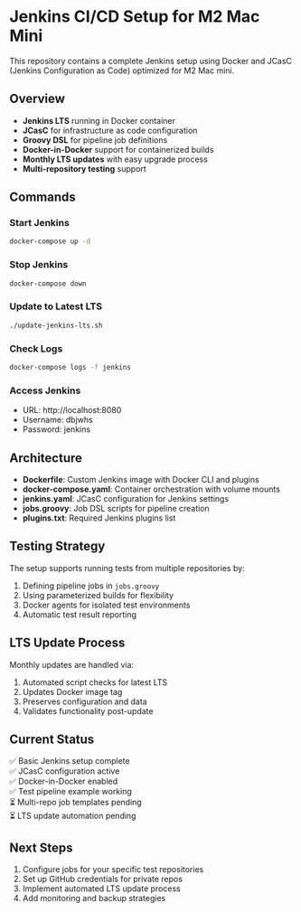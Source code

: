 # Jenkins CI/CD Setup for M2 Mac Mini

This repository contains a complete Jenkins setup using Docker and JCasC (Jenkins Configuration as Code) optimized for M2 Mac mini.

## Overview

- **Jenkins LTS** running in Docker container
- **JCasC** for infrastructure as code configuration
- **Groovy DSL** for pipeline job definitions
- **Docker-in-Docker** support for containerized builds
- **Monthly LTS updates** with easy upgrade process
- **Multi-repository testing** support

## Commands

### Start Jenkins
```bash
docker-compose up -d
```

### Stop Jenkins
```bash
docker-compose down
```

### Update to Latest LTS
```bash
./update-jenkins-lts.sh
```

### Check Logs
```bash
docker-compose logs -f jenkins
```

### Access Jenkins
- URL: http://localhost:8080
- Username: dbjwhs
- Password: jenkins

## Architecture

- **Dockerfile**: Custom Jenkins image with Docker CLI and plugins
- **docker-compose.yaml**: Container orchestration with volume mounts
- **jenkins.yaml**: JCasC configuration for Jenkins settings
- **jobs.groovy**: Job DSL scripts for pipeline creation
- **plugins.txt**: Required Jenkins plugins list

## Testing Strategy

The setup supports running tests from multiple repositories by:
1. Defining pipeline jobs in `jobs.groovy`
2. Using parameterized builds for flexibility
3. Docker agents for isolated test environments
4. Automatic test result reporting

## LTS Update Process

Monthly updates are handled via:
1. Automated script checks for latest LTS
2. Updates Docker image tag
3. Preserves configuration and data
4. Validates functionality post-update

## Current Status

✅ Basic Jenkins setup complete  
✅ JCasC configuration active  
✅ Docker-in-Docker enabled  
✅ Test pipeline example working  
⏳ Multi-repo job templates pending  
⏳ LTS update automation pending  

## Next Steps

1. Configure jobs for your specific test repositories
2. Set up GitHub credentials for private repos
3. Implement automated LTS update process
4. Add monitoring and backup strategies
